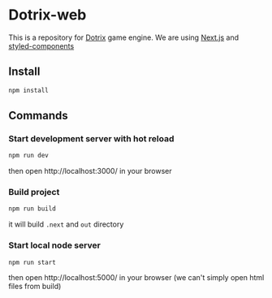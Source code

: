 # Dotrix-web

This is a repository for [Dotrix](https://github.com/lowenware/dotrix) game engine.
We are using [Next.js](https://nextjs.org) and [styled-components](https://styled-components.com/)

## Install

```bash
npm install
```

## Commands

### Start development server with hot reload

```bash
npm run dev
```

then open http://localhost:3000/ in your browser

### Build project

```bash
npm run build
```

it will build `.next` and `out` directory

### Start local node server

```
npm run start
```

then open http://localhost:5000/ in your browser
(we can't simply open html files from build)
